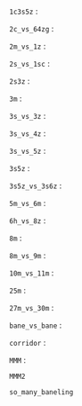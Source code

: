 `1c3s5z` : 

`2c_vs_64zg` : 

`2m_vs_1z` : 

`2s_vs_1sc` : 

`2s3z` : 

`3m` : 

`3s_vs_3z` : 

`3s_vs_4z` : 

`3s_vs_5z` : 

`3s5z` : 

`3s5z_vs_3s6z` : 

`5m_vs_6m` : 

`6h_vs_8z` : 

`8m` : 

`8m_vs_9m` : 

`10m_vs_11m` : 

`25m` : 

`27m_vs_30m` : 

`bane_vs_bane` : 

`corridor` : 

`MMM` : 

`MMM2`

`so_many_baneling`

